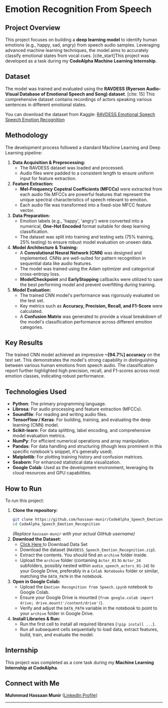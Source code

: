 # Emotion Recognition From Speech


## Project Overview

This project focuses on building a **deep learning model** to identify human emotions (e.g., happy, sad, angry) from speech audio samples. Leveraging advanced machine learning techniques, the model aims to accurately classify emotional states from vocal cues. [cite\_start]This project was developed as a task during my **CodeAlpha Machine Learning Internship**. 

## Dataset

The model was trained and evaluated using the **RAVDESS (Ryerson Audio-Visual Database of Emotional Speech and Song) dataset**. [cite: 15] This comprehensive dataset contains recordings of actors speaking various sentences in different emotional states.

You can download the dataset from Kaggle:
[RAVDESS Emotional Speech Speech Emotion Recognition](https://www.kaggle.com/api/v1/datasets/download/uwrfkaggler/ravdess-emotional-speech-audio)

## Methodology

The development process followed a standard Machine Learning and Deep Learning pipeline:

1.  **Data Acquisition & Preprocessing:**
      * The RAVDESS dataset was loaded and processed.
      * Audio files were padded to a consistent length to ensure uniform input for feature extraction.
2.  **Feature Extraction:**
      * **Mel-Frequency Cepstral Coefficients (MFCCs)** were extracted from each audio file.MFCCs are powerful features that represent the unique spectral characteristics of speech relevant to emotion.
      * Each audio file was transformed into a fixed-size MFCC feature vector.
3.  **Data Preparation:**
      * Emotion labels (e.g., 'happy', 'angry') were converted into a numerical, **One-Hot Encoded** format suitable for deep learning classification.
      * The dataset was split into training and testing sets (75% training, 25% testing) to ensure robust model evaluation on unseen data.
4.  **Model Architecture & Training:**
      * A **Convolutional Neural Network (CNN)** was designed and implemented. CNNs are well-suited for pattern recognition in sequential data like audio features.
      * The model was trained using the Adam optimizer and categorical cross-entropy loss.
      * **ModelCheckpoint** and **EarlyStopping** callbacks were utilized to save the best performing model and prevent overfitting during training.
5.  **Model Evaluation:**
      * The trained CNN model's performance was rigorously evaluated on the test set.
      * Key metrics such as **Accuracy, Precision, Recall, and F1-Score** were calculated.
      * A **Confusion Matrix** was generated to provide a visual breakdown of the model's classification performance across different emotion categories.

## Key Results

The trained CNN model achieved an impressive **\~[94.7%] accuracy** on the test set. This demonstrates the model's strong capability in distinguishing between various human emotions from speech audio. The classification report further highlighted high precision, recall, and F1-scores across most emotion classes, indicating robust performance.

## Technologies Used

  * **Python**: The primary programming language. 
  * **Librosa**: For audio processing and feature extraction (MFCCs).
  * **Soundfile**: For reading and writing audio files.
  * **TensorFlow / Keras**: For building, training, and evaluating the deep learning (CNN) model.
  * **Scikit-learn**: For data splitting, label encoding, and comprehensive model evaluation metrics.
  * **NumPy**: For efficient numerical operations and array manipulation.
  * **Pandas**: For data handling and structuring (though less prominent in this specific notebook's snippet, it's generally used).
  * **Matplotlib**: For plotting training history and confusion matrices.
  * **Seaborn**: For enhanced statistical data visualization.
  * **Google Colab**: Used as the development environment, leveraging its cloud resources and GPU capabilities.

## How to Run

To run this project:

1.  **Clone the repository:**
    ```bash
    git clone https://github.com/hassaan-munir/CodeAlpha_Speech_Emotion_Recognition.git
    cd CodeAlpha_Speech_Emotion_Recognition
    ```
    *(Replace `hassaan-munir` with your actual GitHub username)*
2.  **Download the Dataset:**
      * [ Click Here ](https://www.kaggle.com/api/v1/datasets/download/uwrfkaggler/ravdess-emotional-speech-audio) to Download Data Set
      * Download the dataset (`RAVDESS_Speech_Emotion_Recognition.zip`).
      * Extract the contents. You should find an `archive` folder inside.
      * Upload the `archive` folder (containing `Actor_01` to `Actor_24` subfolders, possibly nested within `audio_speech_actors_01-24`) to your Google Drive, preferably in a `Colab Notebooks` folder or similar, matching the `DATA_PATH` in the notebook.
3.  **Open in Google Colab:**
      * Upload the `Emotion Recognition from Speech.ipynb` notebook to Google Colab.
      * Ensure your Google Drive is mounted (`from google.colab import drive; drive.mount('/content/drive')`).
      * Verify and adjust the `DATA_PATH` variable in the notebook to point to your `archive` folder in Google Drive.
4.  **Install Libraries & Run:**
      * Run the first cell to install all required libraries (`!pip install ...`).
      * Run all subsequent cells sequentially to load data, extract features, build, train, and evaluate the model.

## Internship

This project was completed as a core task during my **Machine Learning Internship at CodeAlpha**. 
## Connect with Me

**Muhmmad Hassaan Munir** ([LinkedIn Profile](https://www.linkedin.com/in/muhammad-hassaan-munir-79b5b2327/))

-----
